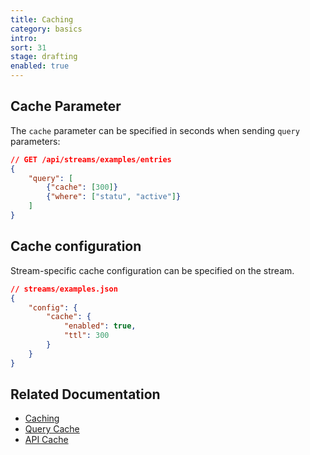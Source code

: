 ```yaml
---
title: Caching
category: basics
intro:
sort: 31
stage: drafting
enabled: true
---
```


## Cache Parameter

The `cache` parameter can be specified in seconds when sending `query` parameters:

```json
// GET /api/streams/examples/entries
{
    "query": [
        {"cache": [300]}
        {"where": ["statu", "active"]}
    ]
}
```

## Cache configuration

Stream-specific cache configuration can be specified on the stream.

```json
// streams/examples.json
{
    "config": {
        "cache": {
            "enabled": true,
            "ttl": 300
        }
    }
}
```

## Related Documentation

- [Caching](/docs/core/caching)
- [Query Cache](/docs/core/querying#caching)
- [API Cache](querying#caching-results)
<!-- - [@todo Response Cache](routing#caching-responses) -->
<!-- - [@todo View Cache](querying#caching-results) -->
